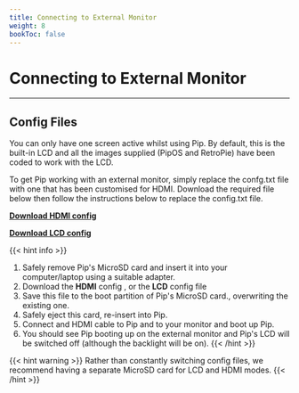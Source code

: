```yaml
---
title: Connecting to External Monitor
weight: 8
bookToc: false
---
```


# Connecting to External Monitor

---

## Config Files

You can only have one screen active whilst using Pip. By default, this is the built-in LCD and all the images supplied (PipOS and RetroPie) have been coded to work with the LCD.

To get Pip working with an external monitor, simply replace the confg.txt file with one that has been customised for HDMI. Download the required file below then follow the instructions below to replace the config.txt file.

[**Download HDMI config**](HDMI.zip)

[**Download LCD config**](LCD.zip)

{{< hint info >}}
1. Safely remove Pip's MicroSD card and insert it into your computer/laptop using a suitable adapter.
2. Download the **HDMI** config , or the **LCD** config file
4. Save this file to the boot partition of Pip's MicroSD card., overwriting the existing one.
5. Safely eject this card, re-insert into Pip.
6. Connect and HDMI cable to Pip and to your monitor and boot up Pip.
7. You should see Pip booting up on the external monitor and Pip's LCD will be switched off (although the backlight will be on).
{{< /hint >}}

{{< hint warning >}}
Rather than constantly switching config files, we recommend having a separate MicroSD card for LCD and HDMI modes.
{{< /hint >}}